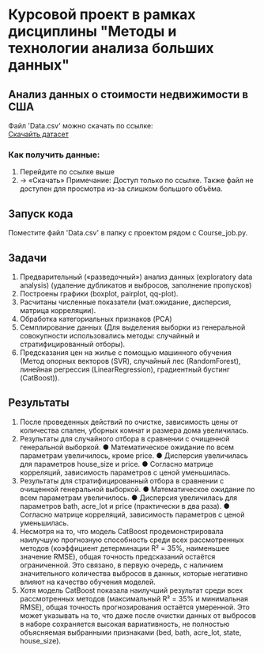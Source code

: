 # Курсовой проект в рамках дисциплины "Методы и технологии анализа больших данных"

## Анализ данных о стоимости недвижимости в США
Файл 'Data.csv' можно скачать по ссылке:  
[Скачайть датасет](https://drive.google.com/file/d/10qRhOjOCIsv2rEUIr2p_3rc2njtygvP1/view?usp=drive_link)

### Как получить данные:
1. Перейдите по ссылке выше
2. → «Скачать» 
Примечание: Доступ только по ссылке. Также файл не доступен для просмотра из-за слишком большого объёма.

## Запуск кода
Поместите файл 'Data.csv' в папку с проектом рядом с Course_job.py.

## Задачи
1. Предварительный («разведочный») анализ данных (exploratory data analysis) (удаление дубликатов и выбросов, заполнение пропусков)
2. Построены графики (boxplot, pairplot, qq-plot).
3. Расчитаны численные показатели (мат.ожидание, дисперсия, матрица корреляции).
4. Обработка категориальных признаков (PCA)
5. Семплирование данных (Для выделения выборки из генеральной совокупности использовались методы: случайный и стратифицированный отборы).
6. Предсказания цен на жилье с помощью машинного обучения (Метод опорных векторов (SVR), случайный лес (RandomForest), линейная регрессия (LinearRegression), градиентный бустинг (CatBoost)).

## Результаты
1. После проведенных действий по очистке, зависимость цены от количества спален, уборных комнат и размера дома увеличилась.
2. Результаты для случайного отбора в сравнении с очищенной генеральной выборкой.
  ● Математическое ожидание по всем параметрам увеличилось, кроме price.
  ● Дисперсия увеличилась для параметров house_size и price.
  ● Согласно матрице корреляций, зависимость параметров с ценой уменьшилась.
3. Результаты для стратифицированный отбора в сравнении с очищенной генеральной выборкой.
● Математическое ожидание по всем параметрам увеличилось.
● Дисперсия увеличилась для параметров bath, acre_lot и price (практически в два раза).
● Согласно матрице корреляций, зависимость параметров с ценой уменьшилась.
4. Несмотря на то, что модель CatBoost продемонстрировала наилучшую прогнозную способность среди всех рассмотренных методов (коэффициент детерминации R² = 35%, наименьшее значение RMSE), общая точность предсказаний остаётся ограниченной. Это связано, в первую очередь, с наличием значительного количества выбросов в данных, которые негативно влияют на качество обучения моделей.
5. Хотя модель CatBoost показала наилучший результат среди всех рассмотренных методов (максимальный R² = 35% и минимальная RMSE), общая точность прогнозирования остаётся умеренной. Это может указывать на то, что даже после очистки данных от выбросов в наборе сохраняется высокая вариативность, не полностью объясняемая выбранными признаками (bed, bath, acre_lot, state, house_size).

